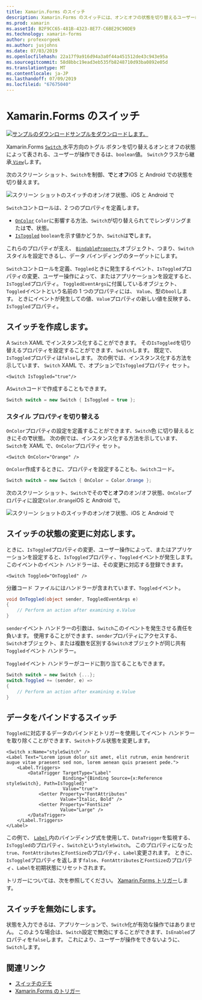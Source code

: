 ```yaml
---
title: Xamarin.Forms のスイッチ
description: Xamarin.Forms のスイッチには、オンとオフの状態を切り替えるユーザーによって操作できるボタンの一種です。 この記事では、スイッチのクラスを使用して、切り替えの UI 要素を表示する方法について説明します。
ms.prod: xamarin
ms.assetId: B2F9CC65-481B-4323-8E77-C6BE29C90DE9
ms.technology: xamarin-forms
author: profexorgeek
ms.author: jusjohns
ms.date: 07/03/2019
ms.openlocfilehash: 22a17f9a916d94a3a0f44a451512de43c943e95a
ms.sourcegitcommit: 58d8bbc19ead3eb535fb8248710d93ba0892e05d
ms.translationtype: MT
ms.contentlocale: ja-JP
ms.lasthandoff: 07/09/2019
ms.locfileid: "67675040"
---
```

# <a name="xamarinforms-switch"></a>Xamarin.Forms のスイッチ

[![サンプルのダウンロード](~/media/shared/download.png)サンプルをダウンロードします。](https://github.com/xamarin/xamarin-forms-samples/tree/master/UserInterface/SwitchDemos)

Xamarin.Forms [ `Switch` ](xref:Xamarin.Forms.Switch)水平方向のトグル ボタンを切り替えるオンとオフの状態によって表される、ユーザーが操作できるは、`boolean`値。 `Switch`クラスから継承[ `View`](xref:Xamarin.Forms.View)します。

次のスクリーン ショット、`Switch`を制御、**で**と**オフ**iOS と Android での状態を切り替えます。

![スクリーン ショットのスイッチのオン/オフ状態、iOS と Android で](switch-images/switch-states-default.png "iOS および Android でスイッチ")

`Switch`コントロールは、2 つのプロパティを定義します。

* [`OnColor`](xref:Xamarin.Forms.Switch.OnColor) `Color`に影響する方法、`Switch`が切り替えられてでレンダリングまたは**で**、状態。
* [`IsToggled`](xref:Xamarin.Forms.Switch.IsToggled) `boolean`を示す値かどうか、`Switch`は**で**します。

これらのプロパティが支え、 [ `BindableProperty` ](xref:Xamarin.Forms.BindableProperty)オブジェクト、つまり、`Switch`スタイルを設定できるし、データ バインディングのターゲットにします。

`Switch`コントロールを定義、`Toggled`ときに発生するイベント、`IsToggled`プロパティの変更、ユーザー操作によって、またはアプリケーションを設定すると、`IsToggled`プロパティ。 `ToggledEventArgs`に付属しているオブジェクト、`Toggled`イベントという名前の 1 つのプロパティには、 `Value`、型の`bool`します。 ときにイベントが発生しての値、`Value`プロパティの新しい値を反映する、`IsToggled`プロパティ。

## <a name="create-a-switch"></a>スイッチを作成します。

A `Switch` XAML でインスタンス化することができます。 その`IsToggled`を切り替えるプロパティを設定することができます、`Switch`します。 既定で、`IsToggled`プロパティは`false`します。 次の例では、インスタンス化する方法を示しています、 `Switch` XAML で、オプションで`IsToggled`プロパティ セット。

```xaml
<Switch IsToggled="true"/>
```

A`Switch`コードで作成することもできます。

```csharp
Switch switch = new Switch { IsToggled = true };
```

### <a name="switch-style-properties"></a>スタイル プロパティを切り替える

`OnColor`プロパティの設定を定義することができます、`Switch`色 に切り替えるときにその**で**状態。 次の例では、インスタンス化する方法を示しています、`Switch`を XAML で、`OnColor`プロパティ セット。

```xaml
<Switch OnColor="Orange" />
```

`OnColor`作成するときに、プロパティを設定することも、`Switch`コード。

```csharp
Switch switch = new Switch { OnColor = Color.Orange };
```

次のスクリーン ショット、`Switch`でその**で**と**オフ**のオン/オフ状態、`OnColor`プロパティに設定`Color.Orange`iOS と Android で。

![スクリーン ショットのスイッチのオン/オフ状態、iOS と Android で](switch-images/switch-states-oncolor.png "iOS および Android でスイッチ")

## <a name="respond-to-a-switch-state-change"></a>スイッチの状態の変更に対応します。

ときに、`IsToggled`プロパティの変更、ユーザー操作によって、またはアプリケーションを設定すると、`IsToggled`プロパティ、`Toggled`イベントが発生します。 このイベントのイベント ハンドラーは、その変更に対応する登録できます。

```xaml
<Switch Toggled="OnToggled" />
```

分離コード ファイルにはハンドラーが含まれています、`Toggled`イベント。

```csharp
void OnToggled(object sender, ToggledEventArgs e)
{
    // Perform an action after examining e.Value
}
```

`sender`イベント ハンドラーの引数は、`Switch`このイベントを発生させる責任を負います。 使用することができます、`sender`プロパティにアクセスする、`Switch`オブジェクト、または複数を区別する`Switch`オブジェクトが同じ共有`Toggled`イベント ハンドラー。

`Toggled`イベント ハンドラーがコードに割り当てることもできます。

```csharp
Switch switch = new Switch {...};
switch.Toggled += (sender, e) =>
{
    // Perform an action after examining e.Value
}
```

## <a name="data-bind-a-switch"></a>データをバインドするスイッチ

`Toggled`に対応するデータのバインドとトリガーを使用してイベント ハンドラーを取り除くことができます、`Switch`トグル状態を変更します。

```xaml
<Switch x:Name="styleSwitch" />
<Label Text="Lorem ipsum dolor sit amet, elit rutrum, enim hendrerit augue vitae praesent sed non, lorem aenean quis praesent pede.">
    <Label.Triggers>
        <DataTrigger TargetType="Label"
                     Binding="{Binding Source={x:Reference styleSwitch}, Path=IsToggled}"
                     Value="true">
            <Setter Property="FontAttributes"
                    Value="Italic, Bold" />
            <Setter Property="FontSize"
                    Value="Large" />
        </DataTrigger>
    </Label.Triggers>
</Label>
```

この例で、 [ `Label` ](xref:Xamarin.Forms.Label)内のバインディング式を使用して、`DataTrigger`を監視する、`IsToggled`のプロパティ、`Switch`という`styleSwitch`。 このプロパティになった`true`、`FontAttributes`と`FontSize`のプロパティ、`Label`変更されます。 ときに、`IsToggled`プロパティを返します`false`、`FontAttributes`と`FontSize`のプロパティ、`Label`を初期状態にリセットされます。

トリガーについては、次を参照してください。 [Xamarin.Forms トリガー](~/xamarin-forms/app-fundamentals/triggers.md)します。

## <a name="disable-a-switch"></a>スイッチを無効にします。

状態を入力できるは、アプリケーションで、`Switch`化が有効な操作ではありません。 このような場合は、`Switch`設定で無効にすることができます、`IsEnabled`プロパティを`false`します。 これにより、ユーザーが操作をできないように、`Switch`します。

## <a name="related-links"></a>関連リンク

* [スイッチのデモ](https://github.com/xamarin/xamarin-forms-samples/tree/master/UserInterface/SwitchDemos)
* [Xamarin.Forms のトリガー](~/xamarin-forms/app-fundamentals/triggers.md)

